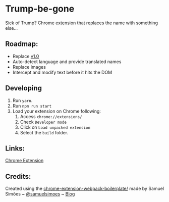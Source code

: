 # Trump-be-gone

Sick of Trump? Chrome extension that replaces the name with something else...

## Roadmap:

- Replace [v1.0](https://chrome.google.com/webstore/detail/trump-be-gone/hdogoomobiommmfeekbmnmcogakplogm?hl=en-US&gl=NO)
- Auto-detect language and provide translated names
- Replace images
- Intercept and modify text before it hits the DOM

## Developing

1. Run `yarn`.
2. Run `npm run start`
3. Load your extension on Chrome following:
    1. Access `chrome://extensions/`
    2. Check `Developer mode`
    3. Click on `Load unpacked extension`
    4. Select the `build` folder.

## Links:

[Chrome Extension](https://developer.chrome.com/extensions/getstarted)

## Credits:

Created using the [chrome-extension-webpack-boilerplate/](https://github.com/samuelsimoes/chrome-extension-webpack-boilerplate/) made by Samuel Simões ~ [@samuelsimoes](https://twitter.com/samuelsimoes) ~ [Blog](http://blog.samuelsimoes.com/)

